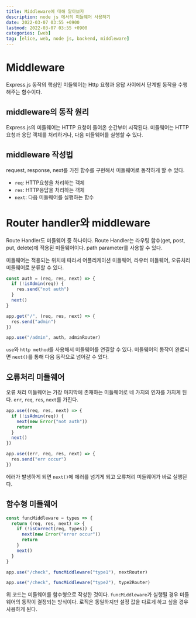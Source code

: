 ```yaml
---
title: Middleware에 대해 알아보자
description: node js 에서의 미들웨어 사용하기
date: 2022-03-07 03:55 +0900
lastmod: 2022-03-07 03:55 +0900
categories: [web]
tag: [elice, web, node js, backend, middleware]
---
```


# Middleware

Express.js 동작의 핵심인 미들웨어는 Http 요청과 응답 사이에서 단계별 동작을 수행해주는 함수이다.

## middleware의 동작 원리

Express.js의 미들웨어는 HTTP 요청이 들어온 순간부터 시작된다. 미들웨어는 HTTP 요청과 응답 객체를 처리하거나, 다음 미들웨어를 실행할 수 있다.

## middleware 작성법

request, response, next를 가진 함수를 구현해서 미들웨어로 동작하게 할 수 있다.

- `req`: HTTP요청을 처리하는 객체
- `res`: HTTP응답을 처리하는 객체
- `next`: 다음 미들웨어를 실행하는 함수

# Router handler와 middleware

Route Handler도 미들웨어 중 하나이다. Route Handler는 라우팅 함수(get, post, put, delete)에 적용된 미들웨어이다. path parameter를 사용할 수 있다.

미들웨어는 적용되는 위치에 따라서 어플리케이션 미들웨어, 라우터 미들웨어, 오류처리 미들웨어로 분류할 수 있다.

```jsx
const auth = (req, res, next) => {
  if (!isAdmin(req)) {
    res.send("not auth")
  }
  next()
}

app.get("/", (req, res, next) => {
  res.send("admin")
})

app.use("/admin", auth, adminRouter)
```

`use`와 `http method`를 사용해서 미들웨어를 연결할 수 있다. 미들웨어의 동작이 완료되면 `next()`를 통해 다음 동작으로 넘어갈 수 있다.

## 오류처리 미들웨어

오류 처리 미들웨어는 가장 마지막에 존재하는 미들웨어로 네 가지의 인자를 가지게 된다. `err`, `req`, `res`, `next`를 가진다.

```jsx
app.use((req, res, next) => {
  if (!isAdmin(req)) {
    next(new Error("not auth"))
    return
  }
  next()
})

app.use((err, req, res, next) => {
  res.send("err occur")
})
```

에러가 발생하게 되면 `next()`에 에러를 넘기게 되고 오류처리 미들웨어가 바로 실행된다.

## 함수형 미들웨어

```jsx
const funcMiddleware = types => {
  return (req, res, next) => {
    if (!isCorrect(req, types)) {
      next(new Error("error occur"))
      return
    }
    next()
  }
}

app.use("/check", funcMiddleware("type1"), nextRouter)

app.use("/check", funcMiddleware("type2"), type2Router)
```

위 코드는 미들웨어를 함수형으로 작성한 것이다. `funcMiddleware`가 실행될 경우 미들웨어의 동작이 결정되는 방식이다. 로직은 동일하지만 설정 값을 다르게 하고 싶을 경우 사용하게 된다.
